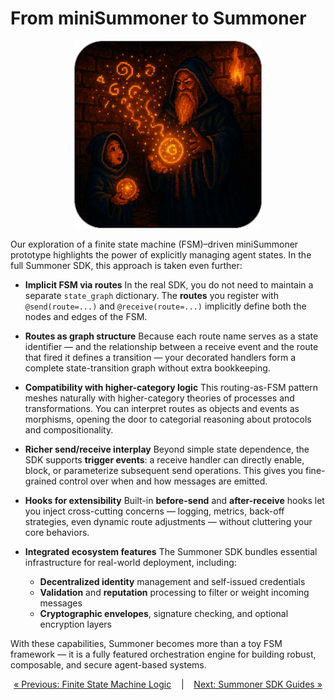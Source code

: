 # From miniSummoner to Summoner

<p align="center">
<img width="300px" src="../../assets/img/mini_sdk_conclusion_rounded.png" />
</p>

Our exploration of a finite state machine (FSM)–driven miniSummoner prototype highlights the power of explicitly managing agent states. In the full Summoner SDK, this approach is taken even further:


* **Implicit FSM via routes**
  In the real SDK, you do not need to maintain a separate `state_graph` dictionary. The **routes** you register with `@send(route=...)` and `@receive(route=...)` implicitly define both the nodes and edges of the FSM.

* **Routes as graph structure**
  Because each route name serves as a state identifier — and the relationship between a receive event and the route that fired it defines a transition — your decorated handlers form a complete state-transition graph without extra bookkeeping.

* **Compatibility with higher-category logic**
  This routing-as-FSM pattern meshes naturally with higher-category theories of processes and transformations. You can interpret routes as objects and events as morphisms, opening the door to categorial reasoning about protocols and compositionality.

* **Richer send/receive interplay**
  Beyond simple state dependence, the SDK supports **trigger events**: a receive handler can directly enable, block, or parameterize subsequent send operations. This gives you fine-grained control over when and how messages are emitted.

* **Hooks for extensibility**
  Built-in **before-send** and **after-receive** hooks let you inject cross-cutting concerns — logging, metrics, back-off strategies, even dynamic route adjustments — without cluttering your core behaviors.

* **Integrated ecosystem features**
  The Summoner SDK bundles essential infrastructure for real-world deployment, including:

  * **Decentralized identity** management and self-issued credentials
  * **Validation** and **reputation** processing to filter or weight incoming messages
  * **Cryptographic envelopes**, signature checking, and optional encryption layers

With these capabilities, Summoner becomes more than a toy FSM framework — it is a fully featured orchestration engine for building robust, composable, and secure agent-based systems.

<p align="center">
  <a href="mini_fsm_agents.md">&laquo; Previous: Finite State Machine Logic</a> &nbsp;&nbsp;&nbsp;|&nbsp;&nbsp;&nbsp; <a href="../../guide_sdk/index.md">Next: Summoner SDK Guides &raquo;</a>
</p>